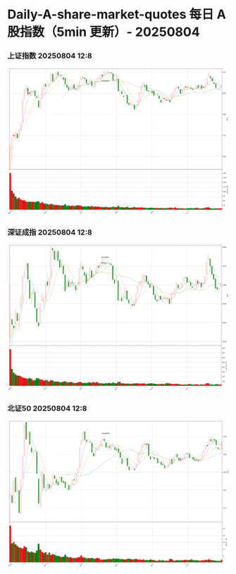 
# Daily-A-share-market-quotes 每日 A 股指数（5min 更新）- 20250804

### 上证指数 20250804 12:8
![](./fig/2025/8/20250804-sh000001.png)

### 深证成指 20250804 12:8
![](./fig/2025/8/20250804-sz399001.png)

### 北证50 20250804 12:8
![](./fig/2025/8/20250804-bj899050.png)
